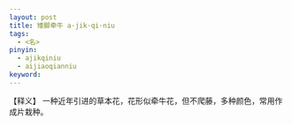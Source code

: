 ```yaml
---     
layout: post    
title: 矮脚牵牛 a·jik·qi·niu    
tags:      
  - <名>     
pinyin:       
  - ajikqiniu 
  - aijiaoqianniu      
keyword:     
---    
```


【释义】 一种近年引进的草本花，花形似牵牛花，但不爬藤，多种颜色，常用作成片栽种。    

